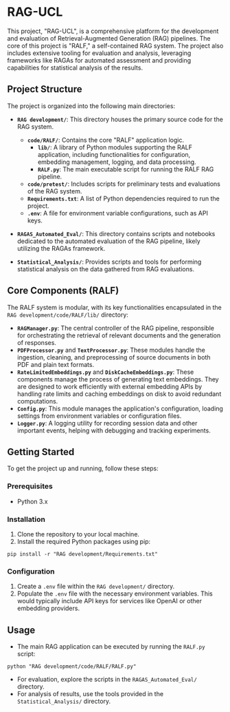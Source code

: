 # RAG-UCL

This project, "RAG-UCL", is a comprehensive platform for the development and evaluation of Retrieval-Augmented Generation (RAG) pipelines. The core of this project is "RALF," a self-contained RAG system. The project also includes extensive tooling for evaluation and analysis, leveraging frameworks like RAGAs for automated assessment and providing capabilities for statistical analysis of the results.

## Project Structure

The project is organized into the following main directories:

-   **`RAG development/`**: This directory houses the primary source code for the RAG system.
    -   **`code/RALF/`**: Contains the core "RALF" application logic.
        -   **`lib/`**: A library of Python modules supporting the RALF application, including functionalities for configuration, embedding management, logging, and data processing.
        -   **`RALF.py`**: The main executable script for running the RALF RAG pipeline.
    -   **`code/pretest/`**: Includes scripts for preliminary tests and evaluations of the RAG system.
    -   **`Requirements.txt`**: A list of Python dependencies required to run the project.
    -   **`.env`**: A file for environment variable configurations, such as API keys.

-   **`RAGAS_Automated_Eval/`**: This directory contains scripts and notebooks dedicated to the automated evaluation of the RAG pipeline, likely utilizing the RAGAs framework.

-   **`Statistical_Analysis/`**: Provides scripts and tools for performing statistical analysis on the data gathered from RAG evaluations.

## Core Components (RALF)

The RALF system is modular, with its key functionalities encapsulated in the `RAG development/code/RALF/lib/` directory:

-   **`RAGManager.py`**: The central controller of the RAG pipeline, responsible for orchestrating the retrieval of relevant documents and the generation of responses.
-   **`PDFProcessor.py`** and **`TextProcessor.py`**: These modules handle the ingestion, cleaning, and preprocessing of source documents in both PDF and plain text formats.
-   **`RateLimitedEmbeddings.py`** and **`DiskCacheEmbeddings.py`**: These components manage the process of generating text embeddings. They are designed to work efficiently with external embedding APIs by handling rate limits and caching embeddings on disk to avoid redundant computations.
-   **`Config.py`**: This module manages the application's configuration, loading settings from environment variables or configuration files.
-   **`Logger.py`**: A logging utility for recording session data and other important events, helping with debugging and tracking experiments.

## Getting Started

To get the project up and running, follow these steps:

### Prerequisites

-   Python 3.x

### Installation

1.  Clone the repository to your local machine.
2.  Install the required Python packages using pip:
```shell script
pip install -r "RAG development/Requirements.txt"
```


### Configuration

1.  Create a `.env` file within the `RAG development/` directory.
2.  Populate the `.env` file with the necessary environment variables. This would typically include API keys for services like OpenAI or other embedding providers.

## Usage

-   The main RAG application can be executed by running the `RALF.py` script:
```shell script
python "RAG development/code/RALF/RALF.py"
```

-   For evaluation, explore the scripts in the `RAGAS_Automated_Eval/` directory.
-   For analysis of results, use the tools provided in the `Statistical_Analysis/` directory.